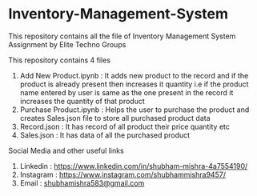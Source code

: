 # Inventory-Management-System
This repository contains all the file of Inventory Management System Assignment by Elite Techno Groups 

This repository contains 4 files
1. Add New Product.ipynb : It adds new product to the record and if the product is already present then increases it quantity i.e if the product name entered by user is same as the one present in the record it increases the quantity of that product 
2. Purchase Product.ipynb : Helps the user to purchase the product and creates Sales.json file to store  all purchased product data
4. Record.json : It has record of all product their price quantity etc
6. Sales.json : It has data of all the purchased product

Social Media and other useful links
1. Linkedin : https://www.linkedin.com/in/shubham-mishra-4a7554190/
2. Instagram : https://www.instagram.com/shubhammishra9457/
3. Email : shubhamishra583@gmail.com
